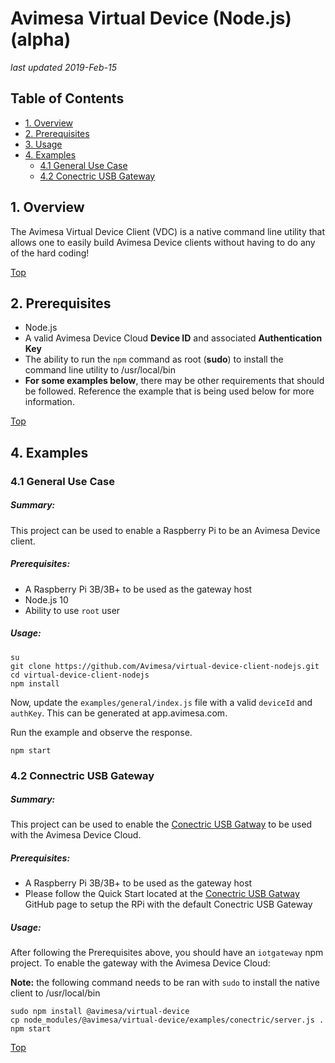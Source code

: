 # Avimesa Virtual Device (Node.js) (alpha)
*last updated 2019-Feb-15*

<a id="toc"></a>
## Table of Contents
- [1. Overview](#1.-overview)
- [2. Prerequisites](#2.-prerequisites)
- [3. Usage](#3.-usage)
- [4. Examples](#4.-examples)
    - [4.1 General Use Case](#4.1-examples)
    - [4.2 Conectric USB Gateway](#4.2-examples)


<a id="1.-overview"></a>
## 1. Overview

The Avimesa Virtual Device Client (VDC) is a native command line utility that allows one to easily build Avimesa Device clients without having to do any of the hard coding!


[Top](#toc)<br>
<a id="2.-prerequisites"></a>
## 2. Prerequisites

- Node.js
- A valid Avimesa Device Cloud **Device ID** and associated **Authentication Key**
- The ability to run the `npm` command as root (**sudo**) to install the command line utility to /usr/local/bin
- **For some examples below**, there may be other requirements that should be followed.  Reference the example that is being used below for more information.


[Top](#toc)<br>
<a id="4.-examples"></a>
## 4. Examples


<a id="4.1-examples"></a>
### 4.1 General Use Case

##### Summary:

This project can be used to enable a Raspberry Pi to be an Avimesa Device client.

##### Prerequisites:

- A Raspberry Pi 3B/3B+ to be used as the gateway host
- Node.js 10
- Ability to use `root` user

##### Usage:

```
su
git clone https://github.com/Avimesa/virtual-device-client-nodejs.git
cd virtual-device-client-nodejs
npm install
```

Now, update the `examples/general/index.js` file with a valid `deviceId` and `authKey`.  This can be generated at app.avimesa.com.

Run the example and observe the response.

```
npm start
```

<a id="4.2-examples"></a>
### 4.2 Connectric USB Gateway

##### Summary:

This project can be used to enable the [Conectric USB Gatway](https://github.com/Conectric/conectric-usb-gateway) to be used with the Avimesa Device Cloud.

##### Prerequisites:

- A Raspberry Pi 3B/3B+ to be used as the gateway host
- Please follow the Quick Start located at the [Conectric USB Gatway](https://github.com/Conectric/conectric-usb-gateway) GitHub page to setup the RPi with the default Conectric USB Gateway

##### Usage:

After following the Prerequisites above, you should have an `iotgateway` npm project.  To enable the gateway with the Avimesa Device Cloud:

**Note:** the following command needs to be ran with `sudo` to install the native client to /usr/local/bin

```
sudo npm install @avimesa/virtual-device
cp node_modules/@avimesa/virtual-device/examples/conectric/server.js .
npm start
```

[Top](#toc)<br>

